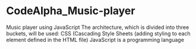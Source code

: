 # CodeAlpha_Music-player
Music player using JavaScript  The architecture, which is divided into three buckets,  will be used: CSS (Cascading Style Sheets (adding  styling to each element defined in the HTML file)  JavaScript is a programming language
